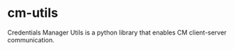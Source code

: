 # cm-utils
Credentials Manager Utils is a python library that enables CM client-server communication.
